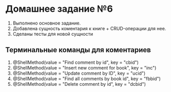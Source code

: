 # Домашнее задание №6
1. Выполнено основное задание.
2. Добавлена сущность коментария  к книге + CRUD-операции для нее.
3. Сделаны тесты для новой сущности

## Терминальные команды для коментариев
1. @ShellMethod(value = "Find comment by id", key = "cbid")
2. @ShellMethod(value = "Insert new comment for book", key = "inc")
3. @ShellMethod(value = "Update comment by ID", key = "ucid")
4. @ShellMethod(value = "Find all comments by book id", key = "fbbid")
5. @ShellMethod(value = "Delete comment by id", key = "dcbid")
